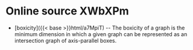# Online source XWbXPm

* [boxicity]({{< base >}}html/a7MpiT) -- The boxicity of a graph is the minimum dimension in which a given graph can be represented as an intersection graph of axis-parallel boxes.